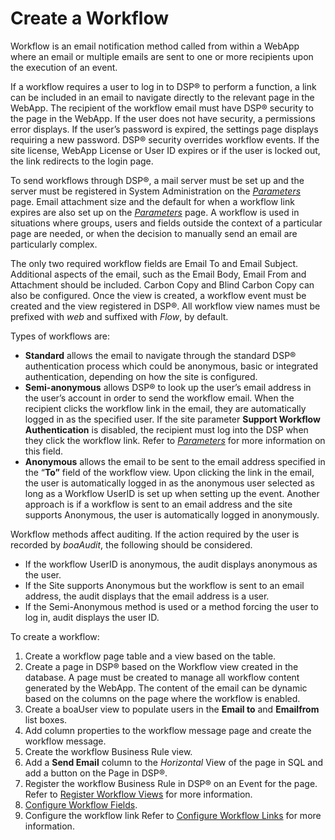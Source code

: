 # Create a Workflow

Workflow is an email notification method called from within a WebApp
where an email or multiple emails are sent to one or more recipients
upon the execution of an event.

If a workflow requires a user to log in to DSP® to perform a function, a
link can be included in an email to navigate directly to the relevant
page in the WebApp. The recipient of the workflow email must have DSP®
security to the page in the WebApp. If the user does not have security,
a permissions error displays. If the user’s password is expired, the
settings page displays requiring a new password. DSP® security overrides
workflow events. If the site license, WebApp License or User ID expires
or if the user is locked out, the link redirects to the login page.

To send workflows through DSP®, a mail server must be set up and the
server must be registered in System Administration on the
*[Parameters](../Sys_Admin/Page_Desc/Parameters_All_TabsSysAdmin.htm)*
page. Email attachment size and the default for when a workflow link
expires are also set up on the
*[Parameters](../Sys_Admin/Page_Desc/Parameters_All_TabsSysAdmin.htm)*
page. A workflow is used in situations where groups, users and fields
outside the context of a particular page are needed, or when the
decision to manually send an email are particularly complex.

The only two required workflow fields are Email To and Email Subject.
Additional aspects of the email, such as the Email Body, Email From and
Attachment should be included. Carbon Copy and Blind Carbon Copy can
also be configured. Once the view is created, a workflow event must be
created and the view registered in DSP®. All workflow view names must be
prefixed with *web* and suffixed with *Flow*, by default.

Types of workflows are:

  - **Standard** allows the email to navigate through the standard DSP®
    authentication process which could be anonymous, basic or integrated
    authentication, depending on how the site is configured.
  - **Semi-anonymous** allows DSP® to look up the user’s email address
    in the user’s account in order to send the workflow email. When the
    recipient clicks the workflow link in the email, they are
    automatically logged in as the specified user. If the site parameter
    **Support Workflow Authentication** is disabled, the recipient must
    log into the DSP when they click the workflow link. Refer to
    *[Parameters](../Sys_Admin/Page_Desc/Parameters_All_TabsSysAdmin.htm)*
    for more information on this field.
  - **Anonymous** allows the email to be sent to the email address
    specified in the “**To”** field of the workflow view. Upon clicking
    the link in the email, the user is automatically logged in as the
    anonymous user selected as long as a Workflow UserID is set up when
    setting up the event. Another approach is if a workflow is sent to
    an email address and the site supports Anonymous, the user is
    automatically logged in anonymously.

Workflow methods affect auditing. If the action required by the user is
recorded by *boaAudit*, the following should be considered.

  - If the workflow UserID is anonymous, the audit displays anonymous as
    the user.
  - If the Site supports Anonymous but the workflow is sent to an email
    address, the audit displays that the email address is a user.
  - If the Semi-Anonymous method is used or a method forcing the user to
    log in, audit displays the user ID.

To create a workflow:

1.  Create a workflow page table and a view based on the table.
2.  Create a page in DSP® based on the Workflow view created in the
    database. A page must be created to manage all workflow content
    generated by the WebApp. The content of the email can be dynamic
    based on the columns on the page where the workflow is enabled.
3.  Create a boaUser view to populate users in the **Email to** and
    **Emailfrom** list boxes.
4.  Add column properties to the workflow message page and create the
    workflow message.
5.  Create the workflow Business Rule view.
6.  Add a **Send Email** column to the *Horizontal* View of the page in
    SQL and add a button on the Page in DSP®.
7.  Register the workflow Business Rule in DSP® on an Event for the
    page. Refer to [Register Workflow
    Views](../Sys_Admin/Use_Cases/Register_Workflow_Views.htm) for more
    information.
8.  [Configure Workflow
    Fields](../Sys_Admin/Use_Cases/Configure_Workflow_Fields.htm).
9.  Configure the workflow link Refer to [Configure Workflow
    Links](../Sys_Admin/Use_Cases/Configure_Workflow_Links.htm) for more
    information.
